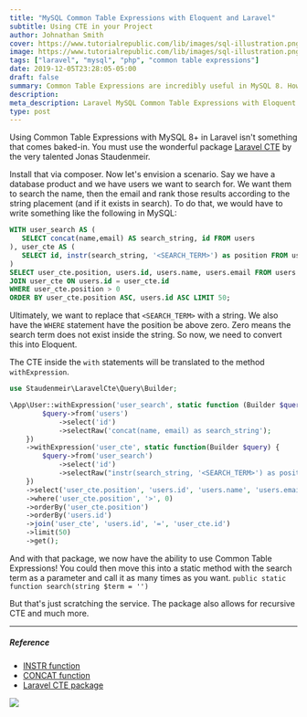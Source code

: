 ```yaml
---
title: "MySQL Common Table Expressions with Eloquent and Laravel"
subtitle: Using CTE in your Project
author: Johnathan Smith
cover: https://www.tutorialrepublic.com/lib/images/sql-illustration.png
image: https://www.tutorialrepublic.com/lib/images/sql-illustration.png
tags: ["laravel", "mysql", "php", "common table expressions"]
date: 2019-12-05T23:28:05-05:00
draft: false
summary: Common Table Expressions are incredibly useful in MySQL 8. However, Laravel does not support it out of the box. Let's see how we can use a package to support this.
description: 
meta_description: Laravel MySQL Common Table Expressions with Eloquent in Laravel.
type: post
---
```


Using Common Table Expressions with MySQL 8+ in Laravel isn't something
that comes baked-in. You must use the wonderful package
[Laravel CTE](https://github.com/staudenmeir/laravel-cte)
by the very talented Jonas Staudenmeir.

Install that via composer. Now let's envision a scenario. Say we have a database product
 and we have users we want to search for. We want them to search the name, then the email and
 rank those results according to the string placement (and if it exists in search). 
 To do that, we would have to write something
 like the following in MySQL:
 ```sql
WITH user_search AS (
    SELECT concat(name,email) AS search_string, id FROM users
), user_cte AS (
    SELECT id, instr(search_string, '<SEARCH_TERM>') as position FROM user_search
)
SELECT user_cte.position, users.id, users.name, users.email FROM users 
JOIN user_cte ON users.id = user_cte.id 
WHERE user_cte.position > 0 
ORDER BY user_cte.position ASC, users.id ASC LIMIT 50;
```

Ultimately, we want to replace that `<SEARCH_TERM>` with a string. We also have
 the `WHERE` statement have the position be above zero. Zero means the search term
 does not exist inside the string.  So now, we need to convert this into
Eloquent.

The CTE inside the `with` statements will be translated to the method `withExpression`.

```php
use Staudenmeir\LaravelCte\Query\Builder;

\App\User::withExpression('user_search', static function (Builder $query) {
        $query->from('users')
            ->select('id')
            ->selectRaw('concat(name, email) as search_string');
    })
    ->withExpression('user_cte', static function(Builder $query) {
        $query->from('user_search')
            ->select('id')
            ->selectRaw("instr(search_string, '<SEARCH_TERM>') as position");
    })
    ->select('user_cte.position', 'users.id', 'users.name', 'users.email')
    ->where('user_cte.position', '>', 0)
    ->orderBy('user_cte.position')
    ->orderBy('users.id')
    ->join('user_cte', 'users.id', '=', 'user_cte.id')
    ->limit(50)
    ->get();
```

And with that package, we now have the ability to use Common Table Expressions! 
You could then move this into a static method with the search term as a parameter
and call it as many times as you want. 
`public static function search(string $term = '')`


But that's just scratching the service. The package also allows for recursive CTE
and much more. 

<hr />

##### Reference
- [INSTR function](http://www.mysqltutorial.org/mysql-instr/)
- [CONCAT function](http://www.mysqltutorial.org/sql-concat-in-mysql.aspx)
- [Laravel CTE package](https://github.com/staudenmeir/laravel-cte)

![](https://i.gifer.com/origin/61/61056367e0cb311e36cdc4ad4c52c42e.gif)
